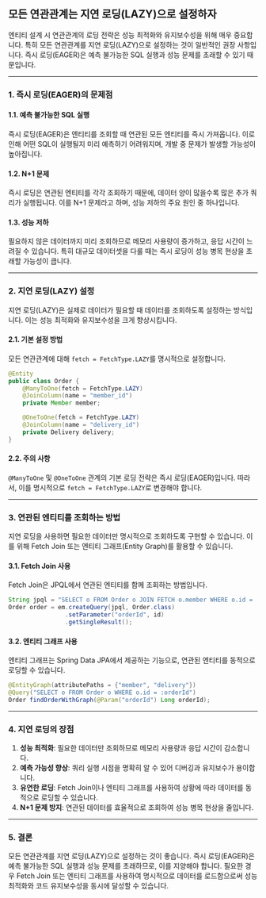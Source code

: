 ## 모든 연관관계는 지연 로딩(LAZY)으로 설정하자

엔티티 설계 시 연관관계의 로딩 전략은 성능 최적화와 유지보수성을 위해 매우 중요합니다.
특히 모든 연관관계를 지연 로딩(LAZY)으로 설정하는 것이 일반적인 권장 사항입니다. 즉시 로딩(EAGER)은 예측 불가능한 SQL 실행과 성능 문제를 초래할 수 있기 때문입니다.

---

### 1. 즉시 로딩(EAGER)의 문제점

#### 1.1. 예측 불가능한 SQL 실행

즉시 로딩(EAGER)은 엔티티를 조회할 때 연관된 모든 엔티티를 즉시 가져옵니다. 이로 인해 어떤 SQL이 실행될지 미리 예측하기 어려워지며, 개발 중 문제가 발생할 가능성이 높아집니다.

#### 1.2. N+1 문제

즉시 로딩은 연관된 엔티티를 각각 조회하기 때문에, 데이터 양이 많을수록 많은 추가 쿼리가 실행됩니다. 이를 N+1 문제라고 하며, 성능 저하의 주요 원인 중 하나입니다.

#### 1.3. 성능 저하

필요하지 않은 데이터까지 미리 조회하므로 메모리 사용량이 증가하고, 응답 시간이 느려질 수 있습니다. 특히 대규모 데이터셋을 다룰 때는 즉시 로딩이 성능 병목 현상을 초래할 가능성이 큽니다.

---

### 2. 지연 로딩(LAZY) 설정

지연 로딩(LAZY)은 실제로 데이터가 필요할 때 데이터를 조회하도록 설정하는 방식입니다. 이는 성능 최적화와 유지보수성을 크게 향상시킵니다.

#### 2.1. 기본 설정 방법

모든 연관관계에 대해 `fetch = FetchType.LAZY`를 명시적으로 설정합니다.

```java
@Entity
public class Order {
    @ManyToOne(fetch = FetchType.LAZY)
    @JoinColumn(name = "member_id")
    private Member member;

    @OneToOne(fetch = FetchType.LAZY)
    @JoinColumn(name = "delivery_id")
    private Delivery delivery;
}
```

#### 2.2. 주의 사항

`@ManyToOne` 및 `@OneToOne` 관계의 기본 로딩 전략은 즉시 로딩(EAGER)입니다. 따라서, 이를 명시적으로 `fetch = FetchType.LAZY`로 변경해야 합니다.

---

### 3. 연관된 엔티티를 조회하는 방법

지연 로딩을 사용하면 필요한 데이터만 명시적으로 조회하도록 구현할 수 있습니다. 이를 위해 Fetch Join 또는 엔티티 그래프(Entity Graph)를 활용할 수 있습니다.

#### 3.1. Fetch Join 사용

Fetch Join은 JPQL에서 연관된 엔티티를 함께 조회하는 방법입니다.

```java
String jpql = "SELECT o FROM Order o JOIN FETCH o.member WHERE o.id = :orderId";
Order order = em.createQuery(jpql, Order.class)
                .setParameter("orderId", id)
                .getSingleResult();
```

#### 3.2. 엔티티 그래프 사용

엔티티 그래프는 Spring Data JPA에서 제공하는 기능으로, 연관된 엔티티를 동적으로 로딩할 수 있습니다.

```java
@EntityGraph(attributePaths = {"member", "delivery"})
@Query("SELECT o FROM Order o WHERE o.id = :orderId")
Order findOrderWithGraph(@Param("orderId") Long orderId);
```

---

### 4. 지연 로딩의 장점

1. **성능 최적화**: 필요한 데이터만 조회하므로 메모리 사용량과 응답 시간이 감소합니다.
2. **예측 가능성 향상**: 쿼리 실행 시점을 명확히 알 수 있어 디버깅과 유지보수가 용이합니다.
3. **유연한 로딩**: Fetch Join이나 엔티티 그래프를 사용하여 상황에 따라 데이터를 동적으로 로딩할 수 있습니다.
4. **N+1 문제 방지**: 연관된 데이터를 효율적으로 조회하여 성능 병목 현상을 줄입니다.

---

### 5. 결론

모든 연관관계를 지연 로딩(LAZY)으로 설정하는 것이 좋습니다. 즉시 로딩(EAGER)은 예측 불가능한 SQL 실행과 성능 문제를 초래하므로, 이를 지양해야 합니다.
필요한 경우 Fetch Join 또는 엔티티 그래프를 사용하여 명시적으로 데이터를 로드함으로써 성능 최적화와 코드 유지보수성을 동시에 달성할 수 있습니다.
